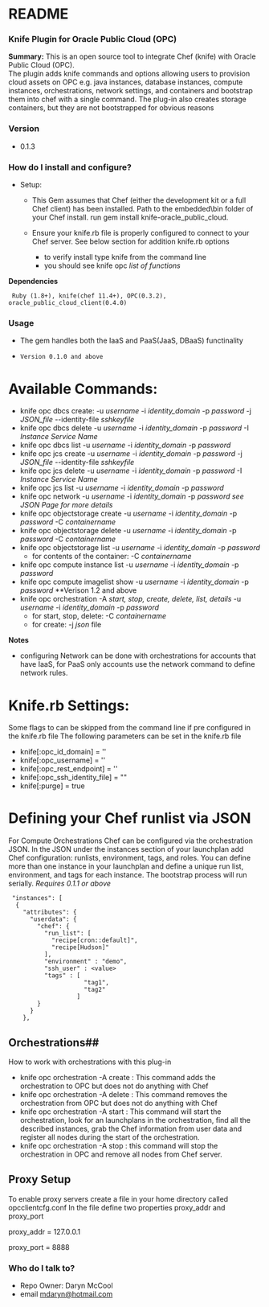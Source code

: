 # README #


### Knife Plugin for Oracle Public Cloud (OPC) ###


**Summary:**
This is an open source tool to integrate Chef (knife) with Oracle Public Cloud (OPC).  
The plugin adds knife commands and options allowing users to provision cloud assets on OPC e.g. java instances, database instances, compute instances, orchestrations, network settings, and containers
and bootstrap them into chef with a single command.  The plug-in also creates storage containers, but they are not bootstrapped for obvious reasons


### Version ###
* 0.1.3

### How do I install and configure? ###

* Setup:
  * This Gem assumes that Chef (either the development kit or a full Chef client) has been installed.  Path to the embedded\bin folder of your Chef install.
    run gem install knife-oracle_public_cloud.
  * Ensure your knife.rb file is properly configured to connect to your Chef server. 
    See below section for addition knife.rb options

     * to verify install type knife from the command line
     * you should see knife opc _list of functions_



 **Dependencies**

     Ruby (1.8+), knife(chef 11.4+), OPC(0.3.2), oracle_public_cloud_client(0.4.0)


### Usage ###

 * The gem handles both the IaaS and PaaS(JaaS, DBaaS) functinality
  *     Version 0.1.0 and above

# Available Commands:

* knife opc dbcs create: -u _username_ -i _identity_domain_ -p _password_ -j _JSON_file_  --identity-file _sshkeyfile_
* knife opc dbcs delete -u _username_ -i _identity_domain_ -p _password_ -I _Instance Service Name_
* knife opc dbcs list -u _username_ -i _identity_domain_ -p _password_
* knife opc jcs create -u _username_ -i _identity_domain_ -p _password_ -j _JSON_file_ --identity-file _sshkeyfile_
* knife opc jcs delete -u _username_ -i _identity_domain_ -p _password_ -I _Instance Service Name_
* knife opc jcs list -u _username_ -i _identity_domain_ -p _password_ 
* knife opc network -u _username_ -i _identity_domain_ -p _password_  _see JSON Page for more details_
* knife opc objectstorage create -u _username_ -i _identity_domain_ -p _password_ -C _containername_
* knife opc objectstorage delete -u _username_ -i _identity_domain_ -p _password_ -C _containername_
* knife opc objectstorage list -u _username_ -i _identity_domain_ -p _password_
   * for contents of the container: -C _containername_
* knife opc compute instance list -u _username_ -i _identity_domain_ -p _password_ 
* knife opc compute imagelist show  -u _username_ -i _identity_domain_ -p _password_    **Verison 1.2 and above
* knife opc orchestration -A _start, stop, create, delete, list, details_  -u _username_ -i _identity_domain_ -p _password_ 
   * for start, stop, delete:  -C _containername_
   * for create: -j _json_ file

**Notes**
 * configuring Network can be done with orchestrations for accounts that have IaaS, for PaaS only accounts use the network command to define network rules.

# Knife.rb Settings:
 Some flags to can be skipped from the command line if pre configured in the knife.rb file
The following parameters can be set in the knife.rb file
  * knife[:opc_id_domain] = '<value>'
  * knife[:opc_username] = '<value>'
  * knife[:opc_rest_endpoint] = '<value>'
  * knife[:opc_ssh_identity_file] = "<value>"
  * knife[:purge] = true


# Defining your Chef runlist via JSON

For Compute Orchestrations Chef can be configured via the orchestration JSON.  In the JSON under the instances section of your 
launchplan add Chef configuration:  runlists, environment, tags, and roles.  You can define more than one instance in your launchplan and define
 a unique run list, environment, and tags for each instance.  The bootstrap process will run serially.
_Requires 0.1.1 or above_

     "instances": [
      {
        "attributes": {
          "userdata": {
            "chef": {
              "run_list": [
                "recipe[cron::default]",
                "recipe[Hudson]"
              ],
              "environment" : "demo",
              "ssh_user" : <value>
              "tags" : [
                         "tag1",
                         "tag2"
                       ]
            }
          }
        },


## Orchestrations##

How to work with orchestrations with this plug-in
* knife opc orchestration  -A  create :  This command adds the orchestration to OPC but does not do anything with Chef
* knife opc orchestration -A delete  :  This command removes the orchestration from OPC but does not do anything with Chef 
* knife opc orchestration -A start  : This command will start the orchestration, look for an launchplans in the orchestration, find all the described instances, grab the Chef information from user data and register all nodes during the start of the orchestration.
* knife opc orchestration -A stop :  this command will stop the orchestration in OPC and remove all nodes from Chef server.

## Proxy Setup ##
To enable proxy servers create a file in your home directory called opcclientcfg.conf In the file define two properties proxy_addr and proxy_port

proxy_addr = 127.0.0.1

proxy_port = 8888
### Who do I talk to? ###

* Repo Owner: Daryn McCool
* email
mdaryn@hotmail.com